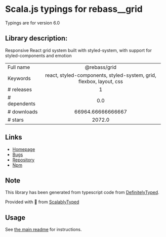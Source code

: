 
# Scala.js typings for rebass__grid

Typings are for version 6.0

## Library description:
Responsive React grid system built with styled-system, with support for styled-components and emotion

|                    |                 |
| ------------------ | :-------------: |
| Full name          | @rebass/grid |
| Keywords           | react, styled-components, styled-system, grid, flexbox, layout, css |
| # releases         | 1 |
| # dependents       | 0.0 |
| # downloads        | 66964.66666666667 |
| # stars            | 2072.0 |

## Links
- [Homepage](https://github.com/rebassjs/grid#readme)
- [Bugs](https://github.com/rebassjs/grid/issues)
- [Repository](https://github.com/rebassjs/grid)
- [Npm](https://www.npmjs.com/package/%40rebass%2Fgrid)
    


## Note
This library has been generated from typescript code from [DefinitelyTyped](https://definitelytyped.org).

Provided with :purple_heart: from [ScalablyTyped](https://github.com/oyvindberg/ScalablyTyped)

## Usage
See [the main readme](../../readme.md) for instructions.


